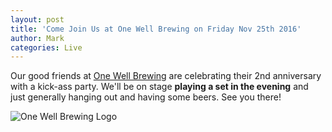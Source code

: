 ```yaml
---
layout: post
title: 'Come Join Us at One Well Brewing on Friday Nov 25th 2016'
author: Mark
categories: Live
---
```


Our good friends at [One Well
Brewing](http://onewellbrewing.com/about/) are celebrating their 2nd
anniversary with a kick-ass party. We'll be on stage **playing a set in
the evening** and just generally hanging out and having some beers. See
you there!

![One Well Brewing Logo](http://onewellbrewing.com/wp-content/themes/wp-onewellbrewing/assets/svg/owb_logo2.svg)